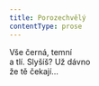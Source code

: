 ```yaml
---
title: Porozechvělý
contentType: prose
---
```


Vše černá, temní  
a tlí. Slyšíš? Už dávno  
že tě čekají…
